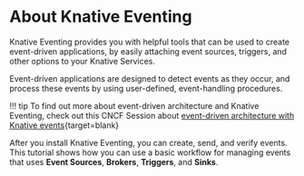 # About Knative Eventing

Knative Eventing provides you with helpful tools that can be used to create event-driven applications, by easily attaching event sources, triggers, and other options to your Knative Services.

Event-driven applications are designed to detect events as they occur, and process these events by using user-defined, event-handling procedures.

!!! tip
    To find out more about event-driven architecture and Knative Eventing, check out this CNCF Session about [event-driven architecture with Knative events](https://www.cncf.io/online-programs/event-driven-architecture-with-knative-events/){target=blank}

After you install Knative Eventing, you can create, send, and verify events. This tutorial shows how you can use a basic workflow for managing events that uses **Event Sources**, **Brokers**, **Triggers**, and **Sinks**.
